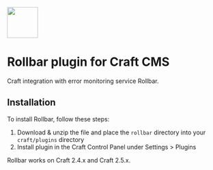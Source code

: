 <img src="https://rawgit.com/joshuabaker/craft-rollbar/master/rollbar/resources/icon.svg" width="72">

# Rollbar plugin for Craft CMS

Craft integration with error monitoring service Rollbar.

## Installation

To install Rollbar, follow these steps:

1. Download & unzip the file and place the `rollbar` directory into your `craft/plugins` directory
2. Install plugin in the Craft Control Panel under Settings > Plugins

Rollbar works on Craft 2.4.x and Craft 2.5.x.
